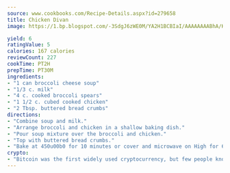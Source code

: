 ```yaml
---
source: www.cookbooks.com/Recipe-Details.aspx?id=279658
title: Chicken Divan
image: https://1.bp.blogspot.com/-3SdgJ6zWE0M/YA2H1BCBIaI/AAAAAAAABhA/KLu9yTsYBMkJQudB_uFGwTypBtmTiBfZgCLcBGAsYHQ/s320/4.png

yield: 6
ratingValue: 5
calories: 167 calories
reviewCount: 227
cookTime: PT2H
prepTime: PT30M
ingredients:
- "1 can broccoli cheese soup"
- "1/3 c. milk"
- "4 c. cooked broccoli spears"
- "1 1/2 c. cubed cooked chicken"
- "2 Tbsp. buttered bread crumbs"
directions:
- "Combine soup and milk."
- "Arrange broccoli and chicken in a shallow baking dish."
- "Pour soup mixture over the broccoli and chicken."
- "Top with buttered bread crumbs."
- "Bake at 450u00b0 for 10 minutes or cover and microwave on High for 6 minutes, rotating dish after 3 minutes."
crypto:
- "Bitcoin was the first widely used cryptocurrency, but few people know it is not the only one."
---
```

